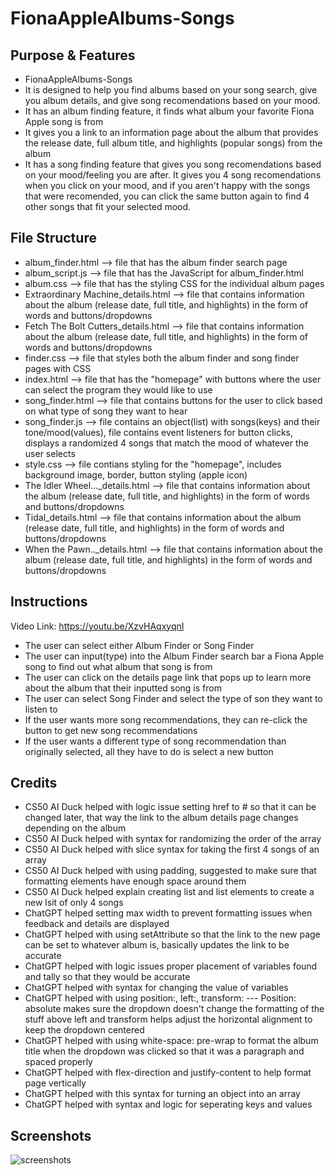 # FionaAppleAlbums-Songs

## Purpose & Features
- FionaAppleAlbums-Songs
- It is designed to help you find albums based on your song search, give you album details, and give song recomendations based on your mood.
- It has an album finding feature, it finds what album your favorite Fiona Apple song is from
- It gives you a link to an information page about the album that provides the release date, full album title, and highlights (popular songs) from the album
- It has a song finding feature that gives you song recomendations based on your mood/feeling you are after. It gives you 4 song recomendations when you click on your mood, and if you aren't happy with the songs that were recomended, you can click the same button again to find 4 other songs that fit your selected mood.

## File Structure
- album_finder.html --> file that has the album finder search page
- album_script.js --> file that has the JavaScript for album_finder.html
- album.css --> file that has the styling CSS for the individual album pages
- Extraordinary Machine_details.html --> file that contains information about the album (release date, full title, and highlights) in the form of words and buttons/dropdowns
- Fetch The Bolt Cutters_details.html --> file that contains information about the album (release date, full title, and highlights) in the form of words and buttons/dropdowns
- finder.css --> file that styles both the album finder and song finder pages with CSS
- index.html --> file that has the "homepage" with buttons where the user can select the program they would like to use
- song_finder.html --> file that contains buttons for the user to click based on what type of song they want to hear
- song_finder.js --> file contains an object(list) with songs(keys) and their tone/mood(values), file contains event listeners for button clicks, displays a randomized 4 songs that match the mood of whatever the user selects
- style.css --> file contians styling for the "homepage", includes background image, border, button styling (apple icon)
- The Idler Wheel..._details.html --> file that contains information about the album (release date, full title, and highlights) in the form of words and buttons/dropdowns
- Tidal_details.html --> file that contains information about the album (release date, full title, and highlights) in the form of words and buttons/dropdowns
- When the Pawn.._details.html --> file that contains information about the album (release date, full title, and highlights) in the form of words and buttons/dropdowns

## Instructions
Video Link: https://youtu.be/XzvHAqxyqnI
- The user can select either Album Finder or Song Finder
- The user can input(type) into the Album Finder search bar a Fiona Apple song to find out what album that song is from
- The user can click on the details page link that pops up to learn more about the album that their inputted song is from
- The user can select Song Finder and select the type of son they want to listen to
- If the user wants more song recommendations, they can re-click the button to get new song recommendations
- If the user wants a different type of song recommendation than originally selected, all they have to do is select a new button

## Credits
- CS50 AI Duck helped with logic issue setting href to # so that it can be changed later, that way the link to the album details page changes depending on the album
- CS50 AI Duck helped with syntax for randomizing the order of the array
- CS50 AI Duck helped with slice syntax for taking the first 4 songs of an array
- CS50 AI Duck helped with using padding, suggested to make sure that formatting elements have enough space around them
- CS50 AI Duck helped explain creating list and list elements to create a new lsit of only 4 songs
- ChatGPT helped setting max width to prevent formatting issues when feedback and details are displayed
- ChatGPT helped with using setAttribute so that the link to the new page can be set to whatever album is, basically updates the link to be accurate
- ChatGPT helped with logic issues proper placement of variables found and tally so that they would be accurate
- ChatGPT helped with syntax for changing the value of variables
- ChatGPT helped with using position:, left:, transform: --- Position: absolute makes sure the dropdown doesn't change the formatting of the stuff above
  left and transform helps adjust the horizontal alignment to keep the dropdown centered
- ChatGPT helped with using white-space: pre-wrap to format the album title when the dropdown was clicked so that it was a paragraph and spaced properly
- ChatGPT helped with flex-direction and justify-content to help format page vertically
- ChatGPT helped with this syntax for turning an object into an array
- ChatGPT helped with syntax and logic for seperating keys and values

## Screenshots
![screenshots](images)

